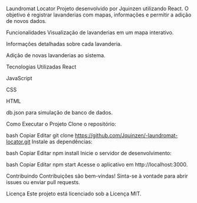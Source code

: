Laundromat Locator
Projeto desenvolvido por Jquinzen utilizando React. O objetivo é registrar lavanderias com mapas, informações e permitir a adição de novos dados.​

Funcionalidades
Visualização de lavanderias em um mapa interativo.

Informações detalhadas sobre cada lavanderia.

Adição de novas lavanderias ao sistema.​

Tecnologias Utilizadas
React

JavaScript

CSS

HTML

db.json para simulação de banco de dados.​

Como Executar o Projeto
Clone o repositório:​

bash
Copiar
Editar
git clone https://github.com/Jquinzen/-laundromat-locator.git
Instale as dependências:​

bash
Copiar
Editar
npm install
Inicie o servidor de desenvolvimento:​

bash
Copiar
Editar
npm start
Acesse o aplicativo em http://localhost:3000.​

Contribuindo
Contribuições são bem-vindas! Sinta-se à vontade para abrir issues ou enviar pull requests.​

Licença
Este projeto está licenciado sob a Licença MIT.
